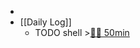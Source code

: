 -
- [[Daily Log]]
	- TODO shell >[🍅🍅 50min](#agenda-pomo://?t=f-1687071567742-1500%2Cf-1687074129576-1500)
